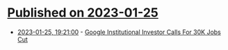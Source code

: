 # [Published on 2023-01-25](index.md)

* [2023-01-25, 19:21:00](https://tech.slashdot.org/story/23/01/25/1841237/google-institutional-investor-calls-for-30k-jobs-cut?utm_source=rss1.0mainlinkanon&utm_medium=feed) - [Google Institutional Investor Calls For 30K Jobs Cut](https://tech.slashdot.org/story/23/01/25/1841237/google-institutional-investor-calls-for-30k-jobs-cut?utm_source=rss1.0mainlinkanon&utm_medium=feed)
